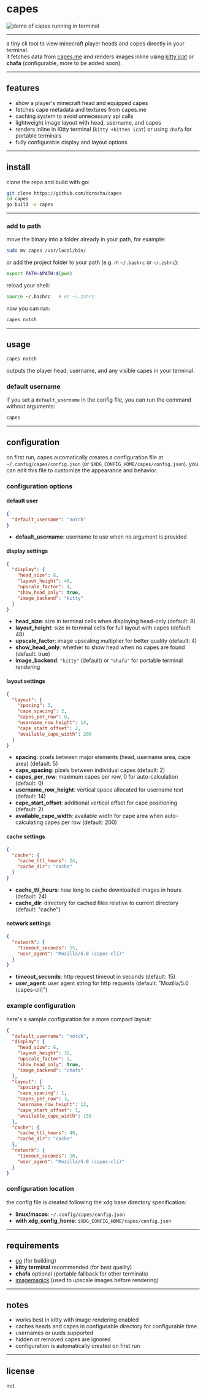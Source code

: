 # capes

![demo of capes running in terminal](repo-assets/command.png)

---

a tiny cli tool to view minecraft player heads and capes directly in your terminal.  
it fetches data from [capes.me](https://capes.me) and renders images inline using [kitty icat](https://sw.kovidgoyal.net/kitty/kittens/icat/) or **chafa** (configurable, more to be added soon).

---

## features

- show a player's minecraft head and equipped capes
- fetches cape metadata and textures from capes.me
- caching system to avoid unnecessary api calls
- lightweight image layout with head, username, and capes
- renders inline in Kitty terminal (`kitty +kitten icat`) or using `chafa` for portable terminals
- fully configurable display and layout options

---

## install

clone the repo and build with go:

```sh
git clone https://github.com/dorocha/capes
cd capes
go build -o capes
```
---

### add to path

move the binary into a folder already in your path, for example:

```sh
sudo mv capes /usr/local/bin/
```

or add the project folder to your path (e.g. in `~/.bashrc` or `~/.zshrc`):

```sh
export PATH=$PATH:$(pwd)
```

reload your shell:

```sh
source ~/.bashrc   # or ~/.zshrc
```

now you can run:

```sh
capes notch
```

---

## usage

```sh
capes notch
```

outputs the player head, username, and any visible capes in your terminal.

### default username

if you set a `default_username` in the config file, you can run the command without arguments:

```sh
capes
```

---

## configuration

on first run, capes automatically creates a configuration file at `~/.config/capes/config.json` (or `$XDG_CONFIG_HOME/capes/config.json`). you can edit this file to customize the appearance and behavior.

### configuration options

#### default user
```json
{
  "default_username": "notch"
}
```
- **default_username**: username to use when no argument is provided

#### display settings
```json
{
  "display": {
    "head_size": 8,
    "layout_height": 48,
    "upscale_factor": 4,
    "show_head_only": true,
    "image_backend": "kitty"
  }
}
```
- **head_size**: size in terminal cells when displaying head-only (default: 8)
- **layout_height**: size in terminal cells for full layout with capes (default: 48)
- **upscale_factor**: image upscaling multiplier for better quality (default: 4)
- **show_head_only**: whether to show head when no capes are found (default: true)
- **image_backend**: `"kitty"` (default) or `"chafa"` for portable terminal rendering

#### layout settings
```json
{
  "layout": {
    "spacing": 5,
    "cape_spacing": 2,
    "capes_per_row": 0,
    "username_row_height": 14,
    "cape_start_offset": 2,
    "available_cape_width": 200
  }
}
```
- **spacing**: pixels between major elements (head, username area, cape area) (default: 5)
- **cape_spacing**: pixels between individual capes (default: 2)
- **capes_per_row**: maximum capes per row, 0 for auto-calculation (default: 0)
- **username_row_height**: vertical space allocated for username text (default: 14)
- **cape_start_offset**: additional vertical offset for cape positioning (default: 2)
- **available_cape_width**: available width for cape area when auto-calculating capes per row (default: 200)

#### cache settings
```json
{
  "cache": {
    "cache_ttl_hours": 24,
    "cache_dir": "cache"
  }
}
```
- **cache_ttl_hours**: how long to cache downloaded images in hours (default: 24)
- **cache_dir**: directory for cached files relative to current directory (default: "cache")

#### network settings
```json
{
  "network": {
    "timeout_seconds": 15,
    "user_agent": "Mozilla/5.0 (capes-cli)"
  }
}
```
- **timeout_seconds**: http request timeout in seconds (default: 15)
- **user_agent**: user agent string for http requests (default: "Mozilla/5.0 (capes-cli)")

### example configuration

here's a sample configuration for a more compact layout:

```json
{
  "default_username": "notch",
  "display": {
    "head_size": 6,
    "layout_height": 32,
    "upscale_factor": 3,
    "show_head_only": true,
    "image_backend": "chafa"
  },
  "layout": {
    "spacing": 3,
    "cape_spacing": 1,
    "capes_per_row": 3,
    "username_row_height": 12,
    "cape_start_offset": 1,
    "available_cape_width": 150
  },
  "cache": {
    "cache_ttl_hours": 48,
    "cache_dir": "cache"
  },
  "network": {
    "timeout_seconds": 10,
    "user_agent": "Mozilla/5.0 (capes-cli)"
  }
}
```

### configuration location

the config file is created following the xdg base directory specification:
- **linux/macos**: `~/.config/capes/config.json`
- **with xdg_config_home**: `$XDG_CONFIG_HOME/capes/config.json`

---

## requirements

* [go](https://golang.org/dl/) (for building)
* **kitty terminal** recommended (for best quality)
* **chafa** optional (portable fallback for other terminals)
* [imagemagick](https://imagemagick.org/) (used to upscale images before rendering)

---

## notes

* works best in kitty with image rendering enabled
* caches heads and capes in configurable directory for configurable time
* usernames or uuids supported
* hidden or removed capes are ignored
* configuration is automatically created on first run

---

## license

mit